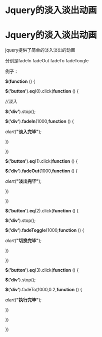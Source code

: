 # Jquery的淡入淡出动画

# Jquery的淡入淡出动画

jquery提供了简单的淡入淡出的动画

分别是fadeIn fadeOut fadeTo fadeToogle

例子：

**$**(**function** () {

**$**(**'button'**).**eq**(0).click(**function** () {

*//淡入*

**$**(**'div'**).stop();

**$**(**'div'**).**fadeIn**(1000,**function** () {

*alert*(**"淡入完毕"**);

})

})

**$**(**'button'**).**eq**(1).click(**function** () {

**$**(**'div'**).**fadeOut**(1000,**function** () {

*alert*(**"淡出完毕"**);

})

})

**$**(**'button'**).**eq**(2).click(**function** () {

**$**(**'div'**).stop();

**$**(**'div'**).**fadeToggle**(1000,**function** () {

*alert*(**"切换完毕"**);

})

})

**$**(**'button'**).**eq**(3).click(**function** () {

**$**(**'div'**).stop();

**$**(**'div'**).fadeTo(1000,0.2,**function** () {

*alert*(**"执行完毕"**);

})

})

})